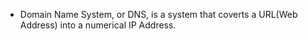 - Domain Name System, or DNS, is a system that coverts a URL(Web Address) into a numerical IP Address.